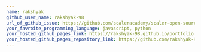 ```yaml
---
name: rakshyak 
github_user_name: rakshyak-98 
url_of_github_issue: https://github.com/scaleracademy/scaler-open-source-september-challenge/issues/96 
your_favroite_programming_language: javascript, python
your_hosted_github_pages_link: https://rakshyak-98.github.io/portfolio
your_hosted_github_pages_repository_link: https://github.com/rakshyak-98/portfolio 
---
```

